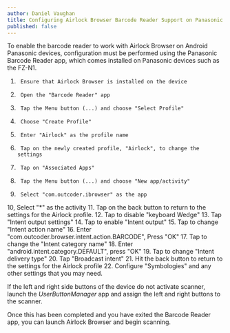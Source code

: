 ```yaml
---
author: Daniel Vaughan
title: Configuring Airlock Browser Barcode Reader Support on Panasonic Devices
published: false
---
```


To enable the barcode reader to work with Airlock Browser on Android Panasonic devices,
configuration must be performed using the Panasonic Barcode Reader app,
which comes installed on Panasonic devices such as the FZ-N1.

1.      Ensure that Airlock Browser is installed on the device
2.      Open the "Barcode Reader" app
3.      Tap the Menu button (...) and choose "Select Profile"
4.      Choose "Create Profile"
5.      Enter "Airlock" as the profile name
6.      Tap on the newly created profile, "Airlock", to change the settings
7.      Tap on "Associated Apps"
8.      Tap the Menu button (...) and choose "New app/activity"
9.      Select "com.outcoder.ibrowser" as the app
10,    Select "*" as the activity
11.    Tap on the back button to return to the settings for the Airlock profile.
12.   Tap to disable "keyboard Wedge"
13.   Tap "Intent output settings"
14.   Tap to enable "Intent output"
15.   Tap to change "Intent action name"
16.   Enter "com.outcoder.browser.intent.action.BARCODE", Press "OK"
17.   Tap to change the "Intent category name"
18.   Enter "android.intent.category.DEFAULT", press "OK"
19.   Tap to change "Intent delivery type"
20.   Tap "Broadcast intent"
21.   Hit the back button to return to the settings for the Airlock profile
22.   Configure "Symbologies" and any other settings that you may need.
 
If the left and right side buttons of the device do not activate scanner, launch the *UserButtonManager* app 
and assign the left and right buttons to the scanner.
 
Once this has been completed and you have exited the Barcode Reader app, 
you can launch Airlock Browser and begin scanning.


